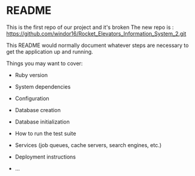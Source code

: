 # README
This is the first repo of our project and it's broken 
The new repo is : https://github.com/windor16/Rocket_Elevators_Information_System_2.git

This README would normally document whatever steps are necessary to get the
application up and running.

Things you may want to cover:

* Ruby version

* System dependencies

* Configuration

* Database creation

* Database initialization

* How to run the test suite

* Services (job queues, cache servers, search engines, etc.)

* Deployment instructions

* ...
